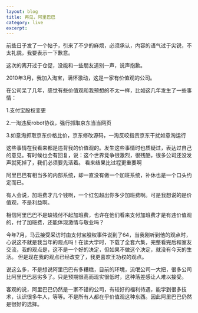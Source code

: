 ```yaml
---
layout: blog
title: 再见，阿里巴巴
category: live
excerpt: 
--- 
```


前些日子发了一个帖子，引来了不少的麻烦，必须承认，内容的语气过于尖锐，不太礼貌，我要表示一下歉意。

这次的离开过于仓促，没能和一些朋友道别一声，说声抱歉。

2010年3月，我加入淘宝，满怀激动，这是一家有价值观的公司。

在公司呆了几年，感觉有些价值观和我预想的不太一样，比如这几年发生了一些事情：

1.支付宝股权变更

2.一淘违反robot协议，强行抓取京东当当网页

3.如意淘抓取京东价格比价，京东修改源码，一淘反咬指责京东干扰如意淘运行

这些事情在我看来都是违背我的价值观的。发生这些事情时也质疑过，表达过自己的意见。有时候也会有回复，说：这个世界竞争很激烈，很残酷，很多公司还没发声就死掉了，我们必须要先活着。
看来结果比过程更重要啊

阿里巴巴有相当多的内部系统，却一直没有做一个加班系统，补休也是一个口头约定而已。

有人会说，加班费才几个钱啊，一个红包超出你多少加班费啊。可是我想说的是价值观，不是利益啊。

相信阿里巴巴不是缺钱付不起加班费，也许在他们看来支付加班费才是有违价值观的，付了加班费，还能体现激情与敬业吗？

今年7月，马云接受采访时由支付宝股权事件说到了64，当我刚听到他的观点时，心说这不就是我当年的观点吗！在读大学时，下载了全套六集，完整看完后和室友交流，我的观点是，这不是一个好的决定，但如果不做这个决定，就没有今天的生活。
但是现在我的观点已经改变了，我更喜欢王功权的观点。


说这么多，不是想说阿里巴巴有多糟糕，目前的环境，流氓公司一大把，很多公司比阿里巴巴恶劣多了。只是预期很高而现实很低时，这种落差感让人难以接受。

客观的说，阿里巴巴仍然是一家不错的公司，有较好的福利待遇，能学到很多技术，认识很多牛人，等等。不是所有人都在乎价值观这种东西。因此阿里巴巴仍然是很好的选择。
